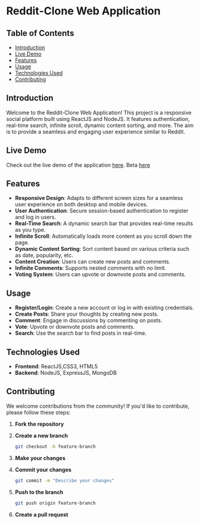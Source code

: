 # Reddit-Clone Web Application

## Table of Contents

- [Introduction](#introduction)
- [Live Demo](#live-demo)
- [Features](#features) <!--- - [Installation](#installation) -->
- [Usage](#usage)
- [Technologies Used](#technologies-used)
- [Contributing](#contributing)

## Introduction

Welcome to the Reddit-Clone Web Application! This project is a responsive social platform built using ReactJS and NodeJS. It features authentication, real-time search, <!---   user profile management,  --> infinite scroll, dynamic content sorting, and more. The aim is to provide a seamless and engaging user experience similar to Reddit.

## Live Demo
Check out the live demo of the application [here](https://reddit-clone.darshanv.dev).
Beta [here](reddit-clone.dhruvb.tech)

## Features

- **Responsive Design**: Adapts to different screen sizes for a seamless user experience on both desktop and mobile devices.
- **User Authentication**: Secure session-based authentication to register and log in users.
- **Real-Time Search**: A dynamic search bar that provides real-time results as you type.<!---    - **User Profile Management**: Allows users to view and edit their profiles.           -->
- **Infinite Scroll**: Automatically loads more content as you scroll down the page.
- **Dynamic Content Sorting**: Sort content based on various criteria such as date, popularity, etc.
- **Content Creation**: Users can create new posts and comments.
- **Infinite Comments**: Supports nested comments with no limit.
- **Voting System**: Users can upvote or downvote posts and comments.

<!--
## Installation

### Prerequisites

- Node.js (version 14.x or higher)
- npm (version 6.x or higher)
- MongoDB (for database)

### Steps

1. **Clone the repository**

    ```bash
    git clone https://github.com/yourusername/reddit-clone.git
    cd reddit-clone
    ```

2. **Install dependencies**

    ```bash
    npm install
    ```

3. **Set up environment variables**

    Create a `.env` file in the root directory and add the following variables:

    ```bash
    PORT=5000
    MONGO_URI=your_mongodb_connection_string
    JWT_SECRET=your_jwt_secret
    ```

4. **Start the application**

    ```bash
    npm start
    ```

5. **Navigate to the frontend directory and install dependencies**

    ```bash
    cd frontend
    npm install
    ```

6. **Start the React development server**

    ```bash
    npm start
    ```
-->
## Usage

<!-- Once the application is running, you can access it at `http://localhost:3000` for the frontend and `http://localhost:5000` for the backend. -->
- **Register/Login**: Create a new account or log in with existing credentials.
- **Create Posts**: Share your thoughts by creating new posts.
- **Comment**: Engage in discussions by commenting on posts.
- **Vote**: Upvote or downvote posts and comments. <!-- - **Profile Management**: View and edit your profile details. -->
- **Search**: Use the search bar to find posts in real-time.

## Technologies Used

- **Frontend**: ReactJS,CSS3, HTML5
- **Backend**: NodeJS, ExpressJS, MongoDB 

## Contributing

We welcome contributions from the community! If you'd like to contribute, please follow these steps:

1. **Fork the repository**

2. **Create a new branch**

    ```bash
    git checkout -b feature-branch
    ```

3. **Make your changes**

4. **Commit your changes**

    ```bash
    git commit -m "Describe your changes"
    ```

5. **Push to the branch**

    ```bash
    git push origin feature-branch
    ```

6. **Create a pull request**
<!--
## License

This project is licensed under -->

